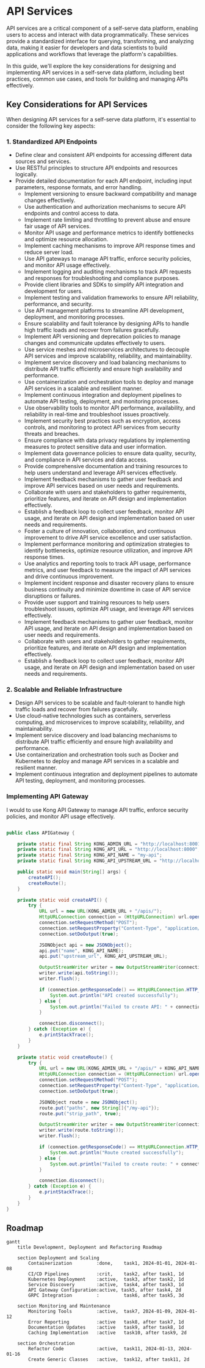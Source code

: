 # API Services

API services are a critical component of a self-serve data platform, enabling users to access and interact with data programmatically. These services provide a standardized interface for querying, transforming, and analyzing data, making it easier for developers and data scientists to build applications and workflows that leverage the platform's capabilities.

In this guide, we'll explore the key considerations for designing and implementing API services in a self-serve data platform, including best practices, common use cases, and tools for building and managing APIs effectively.

## Key Considerations for API Services

When designing API services for a self-serve data platform, it's essential to consider the following key aspects:

### 1. Standardized API Endpoints
- Define clear and consistent API endpoints for accessing different data sources and services.
- Use RESTful principles to structure API endpoints and resources logically.
- Provide detailed documentation for each API endpoint, including input parameters, response formats, and error handling.
  - Implement versioning to ensure backward compatibility and manage changes effectively.
  - Use authentication and authorization mechanisms to secure API endpoints and control access to data.
  - Implement rate limiting and throttling to prevent abuse and ensure fair usage of API services.
  - Monitor API usage and performance metrics to identify bottlenecks and optimize resource allocation.
  - Implement caching mechanisms to improve API response times and reduce server load.
  - Use API gateways to manage API traffic, enforce security policies, and monitor API usage effectively.
  - Implement logging and auditing mechanisms to track API requests and responses for troubleshooting and compliance purposes.
  - Provide client libraries and SDKs to simplify API integration and development for users.
  - Implement testing and validation frameworks to ensure API reliability, performance, and security.
  - Use API management platforms to streamline API development, deployment, and monitoring processes.
  - Ensure scalability and fault tolerance by designing APIs to handle high traffic loads and recover from failures gracefully.
  - Implement API versioning and deprecation policies to manage changes and communicate updates effectively to users.
  - Use service meshes and microservices architectures to decouple API services and improve scalability, reliability, and maintainability.
  - Implement service discovery and load balancing mechanisms to distribute API traffic efficiently and ensure high availability and performance.
  - Use containerization and orchestration tools to deploy and manage API services in a scalable and resilient manner.
  - Implement continuous integration and deployment pipelines to automate API testing, deployment, and monitoring processes.
  - Use observability tools to monitor API performance, availability, and reliability in real-time and troubleshoot issues proactively.
  - Implement security best practices such as encryption, access controls, and monitoring to protect API services from security threats and breaches.
  - Ensure compliance with data privacy regulations by implementing measures to protect sensitive data and user information.
  - Implement data governance policies to ensure data quality, security, and compliance in API services and data access.
  - Provide comprehensive documentation and training resources to help users understand and leverage API services effectively.
  - Implement feedback mechanisms to gather user feedback and improve API services based on user needs and requirements.
  - Collaborate with users and stakeholders to gather requirements, prioritize features, and iterate on API design and implementation effectively.
  - Establish a feedback loop to collect user feedback, monitor API usage, and iterate on API design and implementation based on user needs and requirements.
  - Foster a culture of innovation, collaboration, and continuous improvement to drive API service excellence and user satisfaction.
  - Implement performance monitoring and optimization strategies to identify bottlenecks, optimize resource utilization, and improve API response times.
  - Use analytics and reporting tools to track API usage, performance metrics, and user feedback to measure the impact of API services and drive continuous improvement.
  - Implement incident response and disaster recovery plans to ensure business continuity and minimize downtime in case of API service disruptions or failures.
  - Provide user support and training resources to help users troubleshoot issues, optimize API usage, and leverage API services effectively.
  - Implement feedback mechanisms to gather user feedback, monitor API usage, and iterate on API design and implementation based on user needs and requirements.
  - Collaborate with users and stakeholders to gather requirements, prioritize features, and iterate on API design and implementation effectively.
  - Establish a feedback loop to collect user feedback, monitor API usage, and iterate on API design and implementation based on user needs and requirements.

### 2. Scalable and Reliable Infrastructure
- Design API services to be scalable and fault-tolerant to handle high traffic loads and recover from failures gracefully.
- Use cloud-native technologies such as containers, serverless computing, and microservices to improve scalability, reliability, and maintainability.
- Implement service discovery and load balancing mechanisms to distribute API traffic efficiently and ensure high availability and performance.
- Use containerization and orchestration tools such as Docker and Kubernetes to deploy and manage API services in a scalable and resilient manner.
- Implement continuous integration and deployment pipelines to automate API testing, deployment, and monitoring processes.

### Implementing API Gateway

I would to use Kong API Gateway to manage API traffic, enforce security policies, and monitor API usage effectively.

```java

public class APIGateway {

    private static final String KONG_ADMIN_URL = "http://localhost:8001";
    private static final String KONG_API_URL = "http://localhost:8000";
    private static final String KONG_API_NAME = "my-api";
    private static final String KONG_API_UPSTREAM_URL = "http://localhost:8080";

    public static void main(String[] args) {
        createAPI();
        createRoute();
    }

    private static void createAPI() {
        try {
            URL url = new URL(KONG_ADMIN_URL + "/apis/");
            HttpURLConnection connection = (HttpURLConnection) url.openConnection();
            connection.setRequestMethod("POST");
            connection.setRequestProperty("Content-Type", "application/json");
            connection.setDoOutput(true);

            JSONObject api = new JSONObject();
            api.put("name", KONG_API_NAME);
            api.put("upstream_url", KONG_API_UPSTREAM_URL);

            OutputStreamWriter writer = new OutputStreamWriter(connection.getOutputStream());
            writer.write(api.toString());
            writer.flush();

            if (connection.getResponseCode() == HttpURLConnection.HTTP_CREATED) {
                System.out.println("API created successfully");
            } else {
                System.out.println("Failed to create API: " + connection.getResponseCode());
            }

            connection.disconnect();
        } catch (Exception e) {
            e.printStackTrace();
        }
    }

    private static void createRoute() {
        try {
            URL url = new URL(KONG_ADMIN_URL + "/apis/" + KONG_API_NAME + "/routes");
            HttpURLConnection connection = (HttpURLConnection) url.openConnection();
            connection.setRequestMethod("POST");
            connection.setRequestProperty("Content-Type", "application/json");
            connection.setDoOutput(true);

            JSONObject route = new JSONObject();
            route.put("paths", new String[]{"/my-api"});
            route.put("strip_path", true);

            OutputStreamWriter writer = new OutputStreamWriter(connection.getOutputStream());
            writer.write(route.toString());
            writer.flush();

            if (connection.getResponseCode() == HttpURLConnection.HTTP_CREATED) {
                System.out.println("Route created successfully");
            } else {
                System.out.println("Failed to create route: " + connection.getResponseCode());
            }

            connection.disconnect();
        } catch (Exception e) {
            e.printStackTrace();
        }
    }
}

```

## Roadmap

```mermaid
gantt
    title Development, Deployment and Refactoring Roadmap

    section Deployment and Scaling
        Containerization         :done,    task1, 2024-01-01, 2024-01-08
        CI/CD Pipelines          :crit,    task2, after task1, 1d
        Kubernetes Deployment    :active,  task3, after task2, 1d
        Service Discovery        :active,  task4, after task3, 1d
        API Gateway Configuration:active, task5, after task4, 2d
        GRPC Integration         :         task6, after task5, 3d

    section Monitoring and Maintenance
        Monitoring Tools         :active,  task7, 2024-01-09, 2024-01-12
        Error Reporting          :active   task8, after task7, 1d
        Documentation Updates    :active   task9, after task8, 1d
        Caching Implementation   :active   task10, after task9, 2d

    section Orchestration
        Refactor Code            :active,  task11, 2024-01-13, 2024-01-16
        Create Generic Classes   :active,  task12, after task11, 2d
```